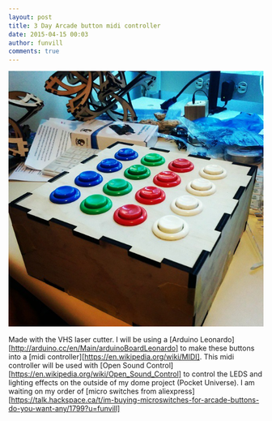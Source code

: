 ```yaml
---
layout: post
title: 3 Day Arcade button midi controller
date: 2015-04-15 00:03
author: funvill
comments: true
---
```


![](/public/uploads/2015/10004109_624352320998246_1060490778_n.jpg)

Made with the VHS laser cutter. I will be using a [Arduino Leonardo][http://arduino.cc/en/Main/arduinoBoardLeonardo] to make these buttons into a [midi controller][https://en.wikipedia.org/wiki/MIDI]. This midi controller will be used with [Open Sound Control][https://en.wikipedia.org/wiki/Open_Sound_Control] to control the LEDS and lighting effects on the outside of my dome project (Pocket Universe). I am waiting on my order of [micro switches from aliexpress][https://talk.hackspace.ca/t/im-buying-microswitches-for-arcade-buttons-do-you-want-any/1799?u=funvill]

